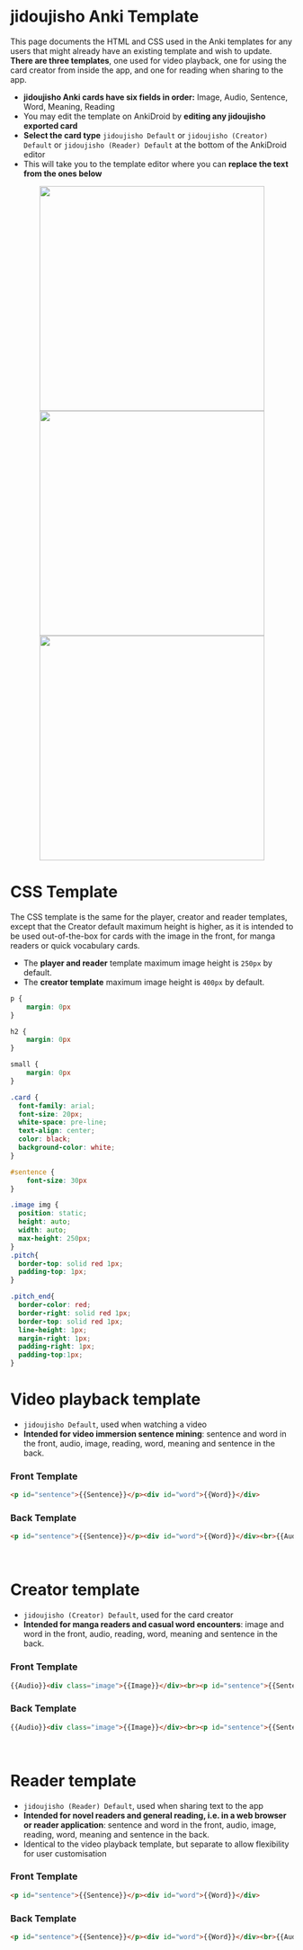 # jidoujisho Anki Template

This page documents the HTML and CSS used in the Anki templates for any users that might already have an existing template and wish to update. **There are three templates**, one used for video playback, one for using the card creator from inside the app, and one for reading when sharing to the app.

* **jidoujisho Anki cards have six fields in order:** Image, Audio, Sentence, Word, Meaning, Reading
* You may edit the template on AnkiDroid by **editing any jidoujisho exported card**
* **Select the card type** `jidoujisho Default` or `jidoujisho (Creator) Default` or `jidoujisho (Reader) Default` at the bottom of the AnkiDroid editor
* This will take you to the template editor where you can **replace the text from the ones below**

<p align="center" style="margin:0">
<img src="https://i.postimg.cc/pT655HZW/1.jpg" height="400"/>
<img src="https://i.postimg.cc/5yQYwR7w/2.jpg" height="400"/>
<img src="https://i.postimg.cc/gr9w4HQ1/3.jpg" height="400"/>
</p>

# CSS Template
The CSS template is the same for the player, creator and reader templates, except that the Creator default maximum height is higher, as it is intended to be used out-of-the-box for cards with the image in the front, for manga readers or quick vocabulary cards.

* The **player and reader** template maximum image height is `250px` by default.
* The **creator template** maximum image height is `400px`  by default.

```css
p {
    margin: 0px
}

h2 {
    margin: 0px
}

small {
    margin: 0px
}

.card {
  font-family: arial;
  font-size: 20px;
  white-space: pre-line;
  text-align: center;
  color: black;
  background-color: white;
}

#sentence {
    font-size: 30px
}

.image img {
  position: static;
  height: auto;
  width: auto;
  max-height: 250px;
}
.pitch{
  border-top: solid red 1px;
  padding-top: 1px;
}

.pitch_end{
  border-color: red;
  border-right: solid red 1px;
  border-top: solid red 1px;  
  line-height: 1px;
  margin-right: 1px;
  padding-right: 1px;
  padding-top:1px;
}
```

# Video playback template
* `jidoujisho Default`, used when watching a video
* **Intended for video immersion sentence mining**: sentence and word in the front, audio, image, reading, word, meaning and sentence in the back.

### Front Template
```html
<p id="sentence">{{Sentence}}</p><div id="word">{{Word}}</div>
```

### Back Template
```html
<p id="sentence">{{Sentence}}</p><div id="word">{{Word}}</div><br>{{Audio}}<div class="image">{{Image}}</div><hr id=reading><p id="reading">{{Reading}}</p><h2 id="word">{{Word}}</h2><br><p><small id="meaning">{{Meaning}}</small></p>
```

<br>

# Creator template
* `jidoujisho (Creator) Default`, used for the card creator
* **Intended for manga readers and casual word encounters**: image and word in the front, audio, reading, word, meaning and sentence in the back.

### Front Template
```html
{{Audio}}<div class="image">{{Image}}</div><br><p id="sentence">{{Sentence}}</p>{{Word}}
```

### Back Template
```html
{{Audio}}<div class="image">{{Image}}</div><br><p id="sentence">{{Sentence}}</p>{{Word}}<hr id=reading><p id="reading">{{Reading}}</p><h2 id="word">{{Word}}</h2><br><p><small id="meaning">{{Meaning}}</small></p>
```

<br>

# Reader template
* `jidoujisho (Reader) Default`, used when sharing text to the app
* **Intended for novel readers and general reading, i.e. in a web browser or reader application**: sentence and word in the front, audio, image, reading, word, meaning and sentence in the back.
* Identical to the video playback template, but separate to allow flexibility for user customisation

### Front Template
```html
<p id="sentence">{{Sentence}}</p><div id="word">{{Word}}</div>
```

### Back Template
```html
<p id="sentence">{{Sentence}}</p><div id="word">{{Word}}</div><br>{{Audio}}<div class="image">{{Image}}</div><hr id=reading><p id="reading">{{Reading}}</p><h2 id="word">{{Word}}</h2><br><p><small id="meaning">{{Meaning}}</small></p>
```
